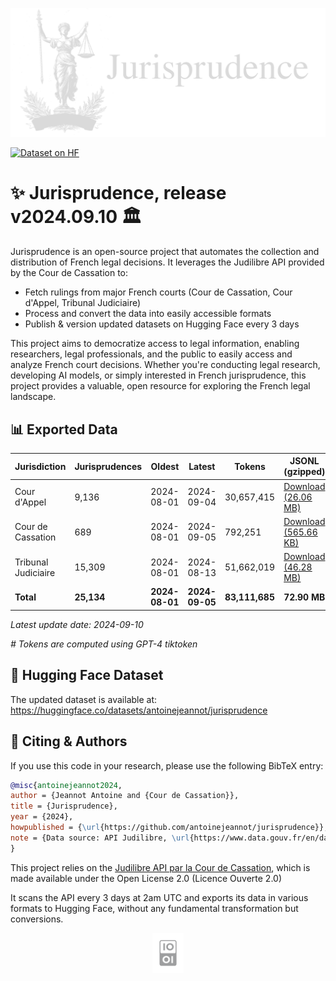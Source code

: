 <p align="center"><img src="https://raw.githubusercontent.com/antoinejeannot/jurisprudence/artefacts/jurisprudence.svg" width=650></p>

[![Dataset on HF](https://huggingface.co/datasets/huggingface/badges/resolve/main/dataset-on-hf-md-dark.svg)](https://huggingface.co/datasets/antoinejeannot/jurisprudence)

# ✨ Jurisprudence, release v2024.09.10 🏛️

Jurisprudence is an open-source project that automates the collection and distribution of French legal decisions. It leverages the Judilibre API provided by the Cour de Cassation to:

- Fetch rulings from major French courts (Cour de Cassation, Cour d'Appel, Tribunal Judiciaire)
- Process and convert the data into easily accessible formats
- Publish & version updated datasets on Hugging Face every 3 days

This project aims to democratize access to legal information, enabling researchers, legal professionals, and the public to easily access and analyze French court decisions.
Whether you're conducting legal research, developing AI models, or simply interested in French jurisprudence, this project provides a valuable, open resource for exploring the French legal landscape.

## 📊 Exported Data

| Jurisdiction | Jurisprudences | Oldest | Latest | Tokens | JSONL (gzipped) | Parquet |
|--------------|----------------|--------|--------|--------|-----------------|---------|
| Cour d'Appel | 9,136 | 2024-08-01 | 2024-09-04 | 30,657,415 | [Download (26.06 MB)](https://huggingface.co/datasets/antoinejeannot/jurisprudence/resolve/main/cour_d_appel.jsonl.gz?download=true) | [Download (43.89 MB)](https://huggingface.co/datasets/antoinejeannot/jurisprudence/resolve/main/cour_d_appel.parquet?download=true) |
| Cour de Cassation | 689 | 2024-08-01 | 2024-09-05 | 792,251 | [Download (565.66 KB)](https://huggingface.co/datasets/antoinejeannot/jurisprudence/resolve/main/cour_de_cassation.jsonl.gz?download=true) | [Download (770.69 KB)](https://huggingface.co/datasets/antoinejeannot/jurisprudence/resolve/main/cour_de_cassation.parquet?download=true) |
| Tribunal Judiciaire | 15,309 | 2024-08-01 | 2024-08-13 | 51,662,019 | [Download (46.28 MB)](https://huggingface.co/datasets/antoinejeannot/jurisprudence/resolve/main/tribunal_judiciaire.jsonl.gz?download=true) | [Download (76.56 MB)](https://huggingface.co/datasets/antoinejeannot/jurisprudence/resolve/main/tribunal_judiciaire.parquet?download=true) |
| **Total** | **25,134** | **2024-08-01** | **2024-09-05** | **83,111,685** | **72.90 MB** | **121.20 MB** |

<i>Latest update date: 2024-09-10</i>

<i># Tokens are computed using GPT-4 tiktoken </i>

## 🤗 Hugging Face Dataset

The updated dataset is available at: https://huggingface.co/datasets/antoinejeannot/jurisprudence

## 🪪 Citing & Authors

If you use this code in your research, please use the following BibTeX entry:
```bibtex
@misc{antoinejeannot2024,
author = {Jeannot Antoine and {Cour de Cassation}},
title = {Jurisprudence},
year = {2024},
howpublished = {\url{https://github.com/antoinejeannot/jurisprudence}},
note = {Data source: API Judilibre, \url{https://www.data.gouv.fr/en/datasets/api-judilibre/}}
}
```

This project relies on the [Judilibre API par la Cour de Cassation](https://www.data.gouv.fr/en/datasets/api-judilibre/), which is made available under the Open License 2.0 (Licence Ouverte 2.0)

It scans the API every 3 days at 2am UTC and exports its data in various formats to Hugging Face, without any fundamental transformation but conversions.

<p align="center"><a href="https://www.etalab.gouv.fr/licence-ouverte-open-licence/"><img src="https://raw.githubusercontent.com/antoinejeannot/jurisprudence/artefacts/license.png" width=50 alt="license ouverte / open license"></a></p>